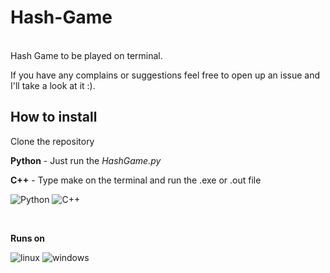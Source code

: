 # Hash-Game

<br>
Hash Game to be played on terminal.

If you have any complains or suggestions feel free to open up an issue and I'll take a look at it :).
<br>

<h2>How to install</h2>

Clone the repository

**Python** - Just run the *HashGame.py*

**C++** - Type make on the terminal and run the .exe or .out file


![Python](https://img.shields.io/badge/Python-14354C?style=for-the-badge&logo=python&logoColor=white)
![C++](https://img.shields.io/badge/C%2B%2B-00599C?style=for-the-badge&logo=c%2B%2B&logoColor=white)

<br>

**Runs on**

![linux](https://img.shields.io/badge/Linux-FCC624?style=for-the-badge&logo=linux&logoColor=black)
![windows](https://img.shields.io/badge/Windows-0078D6?style=for-the-badge&logo=windows&logoColor=white)
